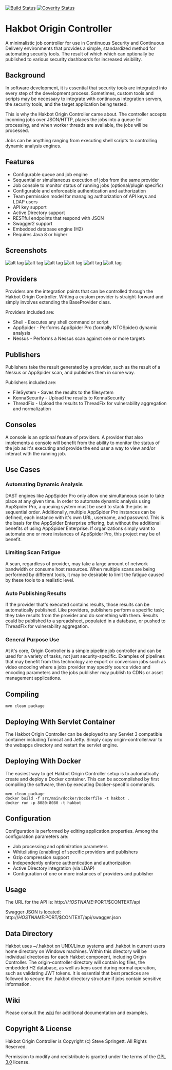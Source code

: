 [![Build Status](https://travis-ci.org/hakbot/hakbot-origin-controller.svg?branch=master)](https://travis-ci.org/hakbot/hakbot-origin-controller) 
[![Coverity Status](https://scan.coverity.com/projects/10425/badge.svg)](https://scan.coverity.com/projects/hakbot-hakbot-origin-controller)

Hakbot Origin Controller
=====================================

A minimalistic job controller for use in Continuous Security and Continuous Delivery environments that provides a simple, standardized method for automating security tools. The result of which which can optionally be published to various security dashboards for increased visibility.

Background
-------------------

In software development, it is essential that security tools are integrated into every step of the
development process. Sometimes, custom tools and scripts may be necessary to integrate with continuous
integration servers, the security tools, and the target application being tested.

This is why the Hakbot Origin Controller came about. The controller accepts incoming jobs over JSON/HTTP,
places the jobs into a queue for processing, and when worker threads are available, the jobs will
be processed.

Jobs can be anything ranging from executing shell scripts to controlling dynamic analysis engines.

Features
-------------------

* Configurable queue and job engine
* Sequential or simultaneous execution of jobs from the same provider
* Job console to monitor status of running jobs (optional/plugin specific)
* Configurable and enforceable authentication and authorization
* Team permission model for managing authorization of API keys and LDAP users
* API key support
* Active Directory support
* RESTful endpoints that respond with JSON
* Swagger2 support
* Embedded database engine (H2)
* Requires Java 8 or higher

Screenshots
-------------------

![alt tag](doc/img/login.png)
![alt tag](doc/img/job-listing.png)
![alt tag](doc/img/job-details.png)
![alt tag](doc/img/job-console-appspider.png)
![alt tag](doc/img/job-console-nessus-hosts.png)
![alt tag](doc/img/job-console-nessus-vulns.png)

Providers
-------------------

Providers are the integration points that can be controlled through the Hakbot Origin Controller. Writing
a custom provider is straight-forward and simply involves extending the BaseProvider class.

Providers included are:

* Shell - Executes any shell command or script
* AppSpider - Performs AppSpider Pro (formally NTOSpider) dynamic analysis
* Nessus - Performs a Nessus scan against one or more targets

Publishers
-------------------

Publishers take the result generated by a provider, such as the result of a Nessus or AppSpider scan, and publishes
them in some way.

Publishers included are:

* FileSystem - Saves the results to the filesystem
* KennaSecurity - Upload the results to KennaSecurity
* ThreadFix - Upload the results to ThreadFix for vulnerability aggregation and normalization

Consoles
-------------------

A console is an optional feature of providers. A provider that also implements a console will benefit
from the ability to monitor the status of the job as it's executing and provide the end user a way to
view and/or interact with the running job.

Use Cases
-------------------

### Automating Dynamic Analysis
DAST engines like AppSpider Pro only allow one simultaneous scan to take place at any given time. In order to automate
dynamic analysis using AppSpider Pro, a queuing system must be used to stack the jobs in sequential order. Additionally,
multiple AppSpider Pro instances can be defined, each instance with it's own URL, username, and password. This is the
basis for the AppSpider Enterprise offering, but without the additional benefits of using AppSpider Enterprise. If
organizations simply want to automate one or more instances of AppSpider Pro, this project may be of benefit.


### Limiting Scan Fatigue
A scan, regardless of provider, may take a large amount of network bandwidth or consume host resources. When multiple
scans are being performed by different tools, it may be desirable to limit the fatigue caused by these tools to a
realistic level.


### Auto Publishing Results
If the provider that's executed contains results, those results can be automatically published. Like providers,
publishers perform a specific task; they take results from the provider and do something with them. Results could be
published to a spreadsheet, populated in a database, or pushed to ThreadFix for vulnerability aggregation.


### General Purpose Use
At it's core, Origin Controller is a simple pipeline job controller and can be used for a variety of tasks, not just
security-specific. Examples of pipelines that may benefit from this technology are export or conversion jobs such as
video encoding where a jobs provider may specify source video and encoding parameters and the jobs publisher may
publish to CDNs or asset management applications.


Compiling
-------------------

```shell
mvn clean package
```

Deploying With Servlet Container
-------------------

The Hakbot Origin Controller can be deployed to any Servlet 3 compatible container including Tomcat and Jetty.
Simply copy origin-controller.war to the webapps directory and restart the servlet engine.

Deploying With Docker
-------------------

The easiest way to get Hakbot Origin Controller setup is to automatically create and deploy a Docker container.
This can be accomplished by first compiling the software, then by executing Docker-specific commands. 

```shell
mvn clean package
docker build -f src/main/docker/Dockerfile -t hakbot .
docker run -p 8080:8080 -t hakbot
```
 

Configuration
-------------------

Configuration is performed by editing application.properties. Among the configuration parameters are:

* Job processing and optimization parameters
* Whitelisting (enabling) of specific providers and publishers
* Gzip compression support
* Independently enforce authentication and authorization
* Active Directory integration (via LDAP)
* Configuration of one or more instances of providers and publisher

Usage
-------------------

The URL for the API is: http://$HOSTNAME:$PORT/$CONTEXT/api

Swagger JSON is located: http://$HOSTNAME:$PORT/$CONTEXT/api/swagger.json

Data Directory
-------------------

Hakbot uses ~/.hakbot on UNIX/Linux systems and .hakbot in current users home directory on Windows machines.
Within this directory will be individual directories for each Hakbot component, including Origin Controller.
The origin-controller directory will contain log files, the embedded H2 database, as well as keys used during
normal operation, such as validating JWT tokens. It is essential that best practices are followed to secure the
.hakbot directory structure if jobs contain sensitive information.

Wiki
-------------------

Please consult the [wiki](https://github.com/hakbot/hakbot-origin-controller/wiki) for additional documentation and examples.

Copyright & License
-------------------

Hakbot Origin Controller is Copyright (c) Steve Springett. All Rights Reserved.

Permission to modify and redistribute is granted under the terms of the [GPL 3.0] license.

  [GPL 3.0]: http://www.gnu.org/licenses/gpl-3.0.txt
